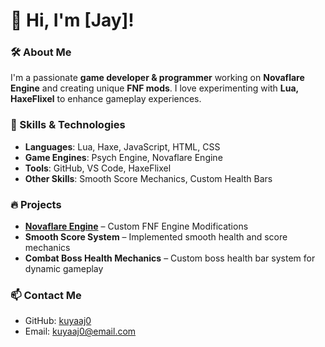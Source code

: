 # 👋 Hi, I'm [Jay]!

### 🛠 About Me
I'm a passionate **game developer & programmer** working on **Novaflare Engine** and creating unique **FNF mods**. I love experimenting with **Lua, HaxeFlixel** to enhance gameplay experiences.

### 🚀 Skills & Technologies
- **Languages**: Lua, Haxe, JavaScript, HTML, CSS
- **Game Engines**: Psych Engine, Novaflare Engine
- **Tools**: GitHub, VS Code, HaxeFlixel
- **Other Skills**: Smooth Score Mechanics, Custom Health Bars

### 🔥 Projects
- **[Novaflare Engine](https://github.com/kuyaaj0/Novaflare-Engine)** – Custom FNF Engine Modifications
- **Smooth Score System** – Implemented smooth health and score mechanics
- **Combat Boss Health Mechanics** – Custom boss health bar system for dynamic gameplay

### 📫 Contact Me
- GitHub: [kuyaaj0](https://github.com/kuyaaj0)
- Email: kuyaaj0@email.com
